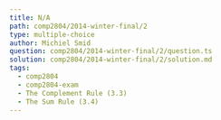 ```yaml
---
title: N/A
path: comp2804/2014-winter-final/2
type: multiple-choice
author: Michiel Smid
question: comp2804/2014-winter-final/2/question.ts
solution: comp2804/2014-winter-final/2/solution.md
tags:
  - comp2804
  - comp2804-exam
  - The Complement Rule (3.3)
  - The Sum Rule (3.4)
---
```

